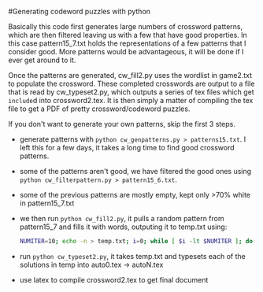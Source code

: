 #Generating codeword puzzles with python

Basically this code first generates large numbers of crossword patterns, which are then filtered leaving us with a few that have good properties. In this case pattern15_7.txt holds the representations of a few patterns that I consider good. More patterns would be advantageous, it will be done if I ever get around to it.

Once the patterns are generated, cw_fill2.py uses the wordlist in game2.txt to populate the crossword. These completed crosswords are output to a file that is read by cw_typeset2.py, which outputs a series of tex files which get `include`d into crossword2.tex. It is then simply a matter of compiling the tex file to get a PDF of pretty crossword/codeword puzzles.

If you don't want to generate your own patterns, skip the first 3 steps.

- generate patterns with `python cw_genpatterns.py > patterns15.txt`. I left this for a few days, it takes a long time to find good crossword patterns. 
- some of the patterns aren't good, we have filtered the good ones using `python cw_filterpattern.py > pattern15_6.txt`. 
- some of the previous patterns are mostly empty, kept only >70% white in pattern15_7.txt
- we then run `python cw_fill2.py`, it pulls a random pattern from pattern15_7 and fills it with words,
  outputing it to temp.txt using:
  
  ```bash
  NUMITER=10; echo -n > temp.txt; i=0; while [ $i -lt $NUMITER ]; do echo -n $i'-'; timeout 10 ../../Downloads/pypy2-v5.6.0-win32/pypy2-v5.6.0-win32/pypy cw_fill2.py >> temp.txt; if [ $? -eq 124 ] ; then echo 'timed out'; else echo 'done'; let "i=i+1"; fi done
  ```
  
- run `python cw_typeset2.py`, it takes temp.txt and typesets each of the solutions in temp into auto0.tex -> autoN.tex
- use latex to compile crossword2.tex to get final document

